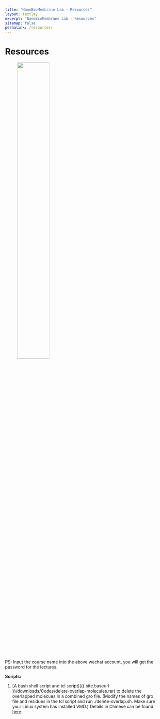 ```yaml
---
title: "NanoBioMembrane Lab - Resources"
layout: textlay
excerpt: "NanoBioMembrane Lab - Resources"
sitemap: false
permalink: /resources/
---
```


# Resources

<figure>
<img src="{{ site.url }}{{ site.baseurl }}/images/Research/Resources.jpg" width="50%" >
</figure>
PS: Input the course name into the above wechat account, you will get the password for the lectures.

<strong>Scripts:</strong>
1. [A bash shell script and tcl script]({{ site.baseurl }}/downloads/Codes/delete-overlap-molecules.rar) to delete the overlapped molecues in a combined gro file. (Modify the names of gro file and residues in the tcl script and run ./delete-overlap.sh. Make sure your Linux system has installed VMD.) Details in Chinese can be found [here](https://mp.weixin.qq.com/s/bJKEpOnWwC2vgu4D04Gd_A).

